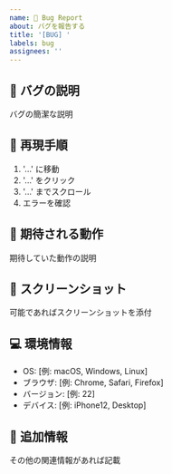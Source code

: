 ```yaml
---
name: 🐛 Bug Report
about: バグを報告する
title: '[BUG] '
labels: bug
assignees: ''
---
```


## 🐛 バグの説明
バグの簡潔な説明

## 🔄 再現手順
1. '...' に移動
2. '...' をクリック
3. '...' までスクロール
4. エラーを確認

## 💭 期待される動作
期待していた動作の説明

## 📸 スクリーンショット
可能であればスクリーンショットを添付

## 💻 環境情報
- OS: [例: macOS, Windows, Linux]
- ブラウザ: [例: Chrome, Safari, Firefox]
- バージョン: [例: 22]
- デバイス: [例: iPhone12, Desktop]

## 📝 追加情報
その他の関連情報があれば記載
